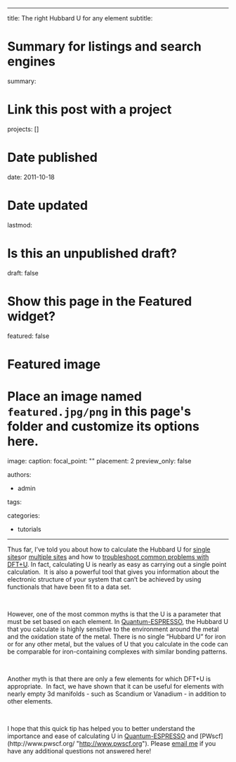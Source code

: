 
---
title: The right Hubbard U for any element
subtitle: 

# Summary for listings and search engines
summary: 

# Link this post with a project
projects: []

# Date published
date: 2011-10-18

# Date updated
lastmod: 

# Is this an unpublished draft?
draft: false

# Show this page in the Featured widget?
featured: false

# Featured image
# Place an image named `featured.jpg/png` in this page's folder and customize its options here.
image:
  caption: 
  focal_point: ""
  placement: 2
  preview_only: false

authors:
- admin

tags:

categories:
- tutorials

---
Thus far, I’ve told you about how to calculate the Hubbard U for [single](calculating-hubbard-u "Calculating the Hubbard U") [sites](calculating-hubbard-u "Calculating the Hubbard U")or [multiple sites](hubbard-u-multiple-sites "Hubbard U for multiple sites") and how to [troubleshoot common problems with DFT+U](troubleshooting-common-problems-dftu "Troubleshooting common problems with DFT+U"). In fact, calculating U is nearly as easy as carrying out a single point calculation.  It is also a powerful tool that gives you information about the electronic structure of your system that can’t be achieved by using functionals that have been fit to a data set.


 


However, one of the most common myths is that the U is a parameter that must be set based on each element. In [Quantum-ESPRESSO](http://www.quantum-espresso.org/ "http://www.quantum-espresso.org"), the Hubbard U that you calculate is highly sensitive to the environment around the metal and the oxidation state of the metal. There is no single “Hubbard U” for iron or for any other metal, but the values of U that you calculate in the code can be comparable for iron-containing complexes with similar bonding patterns.


 


Another myth is that there are only a few elements for which DFT+U is appropriate.  In fact, we have shown that it can be useful for elements with nearly empty 3d manifolds - such as Scandium or Vanadium - in addition to other elements.


 


I hope that this quick tip has helped you to better understand the importance and ease of calculating U in [Quantum-ESPRESSO](http://www.quantum-espresso.org/ "http://www.quantum-espresso.org") and [PWscf](http://www.pwscf.org/ "http://www.pwscf.org"). Please [email me](mailto:hjkulik@mit.edu?subject=Questions%20about%20Hubbard%20U%20for%20any%20element "mailto:hjkulik@mit.edu?subject=Questions about Hubbard U for any element") if you have any additional questions not answered here!


